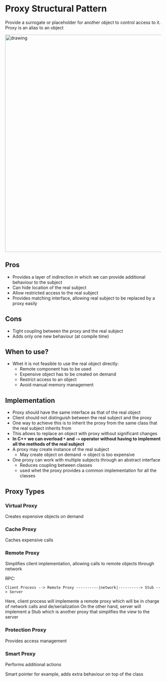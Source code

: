 # Proxy Structural Pattern

Provide a surrogate or placeholder for another object to control access to it.
Proxy is an alias to an object

<img src="https://user-images.githubusercontent.com/26503843/211289290-29ac4b75-ca92-42af-a477-6a398c537dad.png" alt="drawing" width="700"/>


## Pros

- Provides a layer of indirection in which we can provide additional behaviour to the subject 
- Can hide location of the real subject
- Allow restricted access to the real subject
- Provides matching interface, allowing real subject to be replaced by a proxy easily

## Cons

- Tight coupling between the proxy and the real subject
- Adds only one new behaviour (at compile time)

## When to use?

- Whet it is not feasible to use the real object directly:
    - Remote component has to be used
    - Expensive object has to be created on demand
    - Restrict access to an object
    - Avoid manual memory management

## Implementation

- Proxy should have the same interface as that of the real object 
- Client should not distinguish between the real subject and the proxy
- One way to achieve this is to inherit the proxy from the same class that the real subject inherits from
- This allows to replace an object with proxy without significant changes
- **In C++ we can overload `*` and `->` operator without having to implement all the methods of the real subject**
- A proxy may create instance of the real subject
    - May create object on demand -> object is too expensive 
- One proxy can work with multiple subjects through an abstract interface
    - Reduces coupling between classes
    - used whet the proxy provides a common implementation for all the classes

## Proxy Types

### Virtual Proxy

Creates expensive objects on demand

### Cache Proxy

Caches expensive calls

### Remote Proxy

Simplifies client implementation, allowing calls to remote objects through network

RPC:
```
Client Process --> Remote Proxy ----------|network|----------> Stub --> Server
```

Here, client process will implemente a remote proxy which will be in charge of network calls and de/serialization
On the other hand, server will implement a Stub which is another proxy that simplifies the view to the server

### Protection Proxy

Provides access management

### Smart Proxy

Performs additional actions

Smart pointer for example, adds extra behaviour on top of the class
